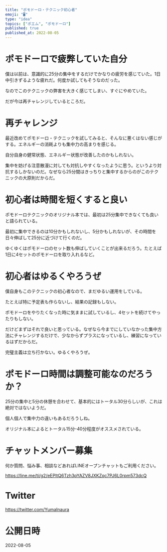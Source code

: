 ```yaml
---
title: "ポモドーロ・テクニック初心者"
emoji: "🖥"
type: "idea"
topics: ["ポエム", "ポモドーロ"]
published: true
published_at: 2022-08-05
---
```


# ポモドーロで疲弊していた自分
僕は以前は、意識的に25分の集中をするだけでかなりの疲労を感じていた。1日中引きずるような疲れだ。何度か試してもそうなのだった。

なのでこのテクニックの弊害を大きく感じてしまい、すぐにやめていた。

だが今は再チャレンジしているところだ。

# 再チャレンジ
最近改めてポモドーロ・テクニックを試してみると、そんなに悪くはない感じがする。エネルギーの消耗よりも集中力の高まりを感じる。

自分自身の健常状態、エネルギー状態が改善したのかもしれない。

集中を妨げる注意散漫に対しても対抗しやすくなったように思う。というより対抗するしかないのだ。なぜなら25分間はきっちりと集中するからのがこのテクニックの大原則だからだ。

# 初心者は時間を短くすると良い
ポモドーロテクニックのオリジナル本では、最初は25分集中できなくても良いと語られている。

最初に集中できるのは10分かもしれないし、5分かもしれないが、その時間を日々伸ばして25分に近づけて行くのだ。

ゆくゆくはポモドーロのセット数も伸ばしていくことが出来るだろう。たとえば1日に4セットのポモドーロを取り入れるなど。

# 初心者はゆるくやろうぜ
僕自身もこのテクニックの初心者なので、まだゆるい運用をしている。

たとえば特に予定表も作らないし、結果の記録もしない。

ポモドーロをやりたくなった時に気ままに試しているし、4セットを続けてやったりもしない。

だけどまずはそれで良いと思っている。なぜなら今までにしていなかった集中方法にチャレンジするだけで、少なからずプラスになっているし、練習になっているはずだからだ。

完璧主義は立ち行かない。ゆるくやろうぜ。

# ポモドーロ時間は調整可能なのだろうか？
25分の集中と5分の休憩を合わせて、基本的にはトータル30分らしいが、これは絶対ではないようだ。

個人個人で集中力の違いもあるだろうしね。

オリジナル本によるとトータル15分-40分程度がオススメされている。



<!-- Update From Qiita API -->

# チャットメンバー募集


何か質問、悩み事、相談などあればLINEオープンチャットもご利用ください。

https://line.me/ti/g2/eEPltQ6Tzh3pYAZV8JXKZqc7PJ6L0rpm573dcQ





# Twitter


https://twitter.com/YumaInaura


<!-- Update From Qiita API -->



# 公開日時

2022-08-05
